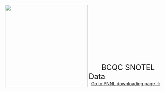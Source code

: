 <img src="https://image.ibb.co/iFt6D8/snotel.jpg" class="image1" width="265" height="265" align="left" border="0" style="border-style: none;"> 
<br /> <br /> <br /> <br /> <br /> <br /> <br /> <br /> <br /> <br /> <br /> 
<font size="5">&nbsp;&nbsp;&nbsp;&nbsp;&nbsp;&nbsp;BCQC SNOTEL Data</font> 
&emsp;&nbsp;&nbsp;<a style="white-space: nowrap" href="https://hydro-yan.github.io/snotel1" style="font-size: 18px;">Go to PNNL downloading page &#8594;</a>


